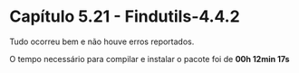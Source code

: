 # Capítulo 5.21 - Findutils-4.4.2

Tudo ocorreu bem e não houve erros reportados.

O tempo necessário para compilar e instalar o pacote foi de **00h 12min 17s**

